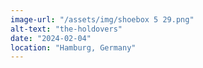```yaml
---
image-url: "/assets/img/shoebox 5 29.png"
alt-text: "the-holdovers"
date: "2024-02-04"
location: "Hamburg, Germany"
---
```


